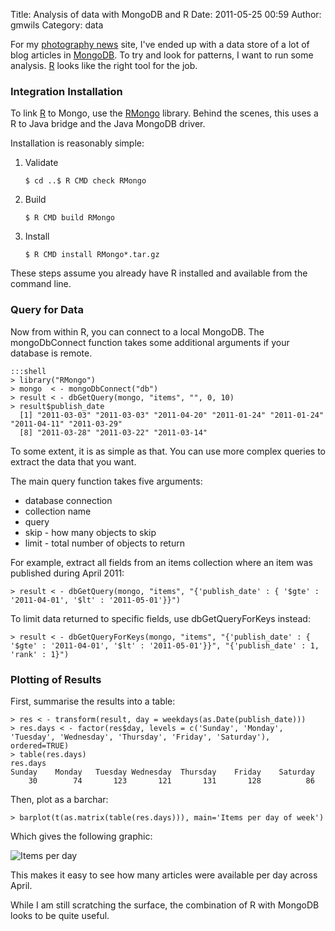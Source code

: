 Title: Analysis of data with MongoDB and R
Date: 2011-05-25 00:59
Author: gmwils
Category: data

For my [photography news][] site, I've ended up with a data store of a
lot of blog articles in [MongoDB][]. To try and look for patterns, I
want to run some analysis. [R][] looks like the right tool for the job.

### Integration Installation

To link [R][] to Mongo, use the [RMongo][] library. Behind the scenes,
this uses a R to Java bridge and the Java MongoDB driver.

Installation is reasonably simple:

1.  Validate

        $ cd ..$ R CMD check RMongo

2.  Build

        $ R CMD build RMongo

3.  Install

        $ R CMD install RMongo*.tar.gz

These steps assume you already have R installed and available from the
command line.

### Query for Data

Now from within R, you can connect to a local MongoDB. The
mongoDbConnect function takes some additional arguments if your database
is remote.

    :::shell
    > library("RMongo")
    > mongo  < - mongoDbConnect("db")
    > result < - dbGetQuery(mongo, "items", "", 0, 10)
    > result$publish_date
      [1] "2011-03-03" "2011-03-03" "2011-04-20" "2011-01-24" "2011-01-24" "2011-04-11" "2011-03-29"
      [8] "2011-03-28" "2011-03-22" "2011-03-14"

To some extent, it is as simple as that. You can use more complex
queries to extract the data that you want.

The main query function takes five arguments:

-   database connection
-   collection name
-   query
-   skip - how many objects to skip
-   limit - total number of objects to return

For example, extract all fields from an items collection where an item
was published during April 2011:

    > result < - dbGetQuery(mongo, "items", "{'publish_date' : { '$gte' : '2011-04-01', '$lt' : '2011-05-01'}}")

To limit data returned to specific fields, use dbGetQueryForKeys
instead:

    > result < - dbGetQueryForKeys(mongo, "items", "{'publish_date' : { '$gte' : '2011-04-01', '$lt' : '2011-05-01'}}", "{'publish_date' : 1, 'rank' : 1}")

### Plotting of Results

First, summarise the results into a table:

    > res < - transform(result, day = weekdays(as.Date(publish_date)))
    > res.days < - factor(res$day, levels = c('Sunday', 'Monday', 'Tuesday', 'Wednesday', 'Thursday', 'Friday', 'Saturday'), ordered=TRUE)
    > table(res.days)
    res.days
    Sunday    Monday   Tuesday Wednesday  Thursday    Friday    Saturday
        30        74       123       121       131       128          86

Then, plot as a barchar:

    > barplot(t(as.matrix(table(res.days))), main='Items per day of week')

Which gives the following graphic:

![Items per day][]

This makes it easy to see how many articles were available per day
across April.

While I am still scratching the surface, the combination of R with
MongoDB looks to be quite useful.

  [photography news]: http://photozeit.org/
  [MongoDB]: http://www.mongodb.org/
  [R]: http://www.r-project.org/
  [RMongo]: https://github.com/quid/RMongo
  [Items per day]: /illustrations/2011/items_per_day.png
    "items_per_day.png"
